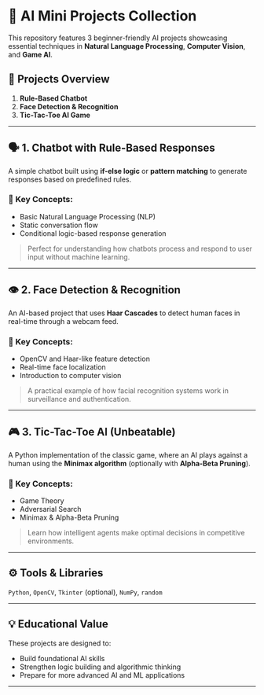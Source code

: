 # 🤖 AI Mini Projects Collection

This repository features 3 beginner-friendly AI projects showcasing essential techniques in **Natural Language Processing**, **Computer Vision**, and **Game AI**.

## 📁 Projects Overview

1. **Rule-Based Chatbot**  
2. **Face Detection & Recognition**  
3. **Tic-Tac-Toe AI Game**

---

## 🗣️ 1. Chatbot with Rule-Based Responses

A simple chatbot built using **if-else logic** or **pattern matching** to generate responses based on predefined rules.

### 🧠 Key Concepts:
- Basic Natural Language Processing (NLP)
- Static conversation flow
- Conditional logic-based response generation

> Perfect for understanding how chatbots process and respond to user input without machine learning.

---

## 👁️ 2. Face Detection & Recognition

An AI-based project that uses **Haar Cascades** to detect human faces in real-time through a webcam feed.

### 🧠 Key Concepts:
- OpenCV and Haar-like feature detection
- Real-time face localization
- Introduction to computer vision

> A practical example of how facial recognition systems work in surveillance and authentication.

---

## 🎮 3. Tic-Tac-Toe AI (Unbeatable)

A Python implementation of the classic game, where an AI plays against a human using the **Minimax algorithm** (optionally with **Alpha-Beta Pruning**).

### 🧠 Key Concepts:
- Game Theory
- Adversarial Search
- Minimax & Alpha-Beta Pruning

> Learn how intelligent agents make optimal decisions in competitive environments.

---

## ⚙️ Tools & Libraries

`Python`, `OpenCV`, `Tkinter` (optional), `NumPy`, `random`

---

## 💡 Educational Value

These projects are designed to:
- Build foundational AI skills
- Strengthen logic building and algorithmic thinking
- Prepare for more advanced AI and ML applications

---
